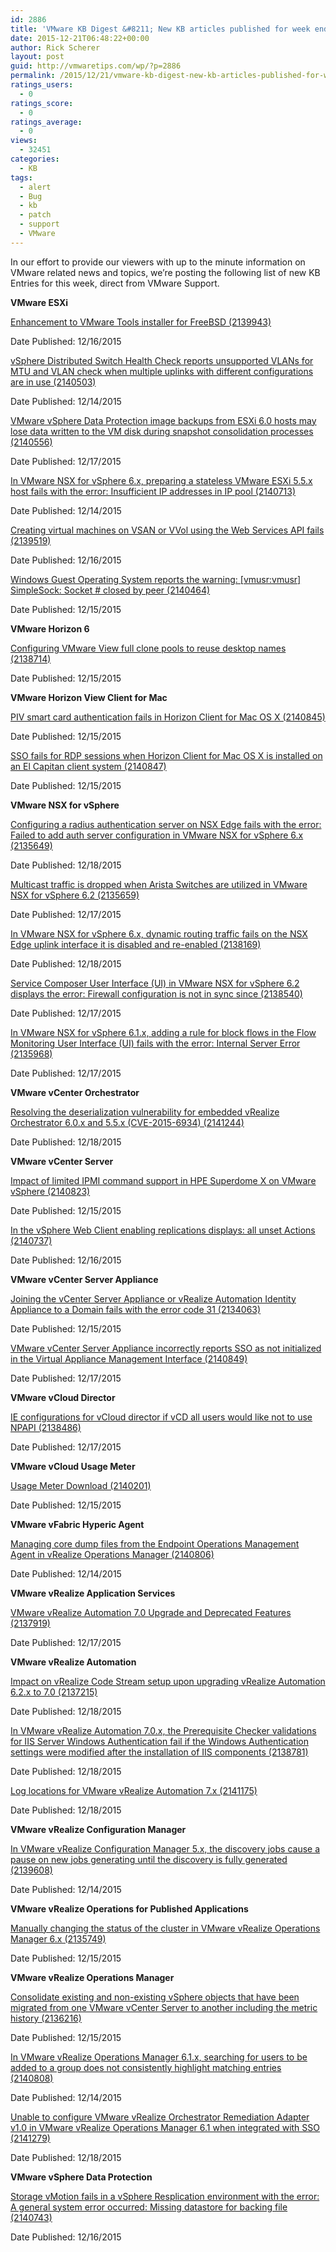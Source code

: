 ```yaml
---
id: 2886
title: 'VMware KB Digest &#8211; New KB articles published for week ending 12/19/15'
date: 2015-12-21T06:48:22+00:00
author: Rick Scherer
layout: post
guid: http://vmwaretips.com/wp/?p=2886
permalink: /2015/12/21/vmware-kb-digest-new-kb-articles-published-for-week-ending-121915/
ratings_users:
  - 0
ratings_score:
  - 0
ratings_average:
  - 0
views:
  - 32451
categories:
  - KB
tags:
  - alert
  - Bug
  - kb
  - patch
  - support
  - VMware
---
```

In our effort to provide our viewers with up to the minute information on VMware related news and topics, we&#8217;re posting the following list of new KB Entries for this week, direct from VMware Support.

<!--more-->

**VMware ESXi**
  
[Enhancement to VMware Tools installer for FreeBSD (2139943)](http://vmw.re/1Pg5JdV)
  
Date Published: 12/16/2015
  
[vSphere Distributed Switch Health Check reports unsupported VLANs for MTU and VLAN check when multiple uplinks with different configurations are in use (2140503)](http://vmw.re/1O3rhvk)
  
Date Published: 12/14/2015
  
[VMware vSphere Data Protection image backups from ESXi 6.0 hosts may lose data written to the VM disk during snapshot consolidation processes (2140556)](http://vmw.re/1Pg5KyI)
  
Date Published: 12/17/2015
  
[In VMware NSX for vSphere 6.x, preparing a stateless VMware ESXi 5.5.x host fails with the error: Insufficient IP addresses in IP pool (2140713)](http://vmw.re/1O3rhvl)
  
Date Published: 12/14/2015
  
[Creating virtual machines on VSAN or VVol using the Web Services API fails (2139519)](http://vmw.re/1O3rhvm)
  
Date Published: 12/16/2015
  
[Windows Guest Operating System reports the warning: [vmusr:vmusr] SimpleSock: Socket # closed by peer (2140464)](http://vmw.re/1Pg5KyL)
  
Date Published: 12/15/2015

**VMware Horizon 6**
  
[Configuring VMware View full clone pools to reuse desktop names (2138714)](http://vmw.re/1O3riQ4)
  
Date Published: 12/15/2015

**VMware Horizon View Client for Mac**
  
[PIV smart card authentication fails in Horizon Client for Mac OS X (2140845)](http://vmw.re/1Pg5JdW)
  
Date Published: 12/15/2015
  
[SSO fails for RDP sessions when Horizon Client for Mac OS X is installed on an El Capitan client system (2140847)](http://vmw.re/1O3rhvp)
  
Date Published: 12/15/2015

**VMware NSX for vSphere**
  
[Configuring a radius authentication server on NSX Edge fails with the error: Failed to add auth server configuration in VMware NSX for vSphere 6.x (2135649)](http://vmw.re/1Pg5JdX)
  
Date Published: 12/18/2015
  
[Multicast traffic is dropped when Arista Switches are utilized in VMware NSX for vSphere 6.2 (2135659)](http://vmw.re/1Pg5KP2)
  
Date Published: 12/17/2015
  
[In VMware NSX for vSphere 6.x, dynamic routing traffic fails on the NSX Edge uplink interface it is disabled and re-enabled (2138169)](http://vmw.re/1O3riQ7)
  
Date Published: 12/18/2015
  
[Service Composer User Interface (UI) in VMware NSX for vSphere 6.2 displays the error: Firewall configuration is not in sync since <date> (2138540)](http://vmw.re/1Pg5JdY)
  
Date Published: 12/17/2015
  
[In VMware NSX for vSphere 6.1.x, adding a rule for block flows in the Flow Monitoring User Interface (UI) fails with the error: Internal Server Error (2135968)](http://vmw.re/1O3rhvs)
  
Date Published: 12/17/2015

**VMware vCenter Orchestrator**
  
[Resolving the deserialization vulnerability for embedded vRealize Orchestrator 6.0.x and 5.5.x (CVE-2015-6934) (2141244)](http://vmw.re/1Pg5JdZ)
  
Date Published: 12/18/2015

**VMware vCenter Server**
  
[Impact of limited IPMI command support in HPE Superdome X on VMware vSphere (2140823)](http://vmw.re/1O3rj6k)
  
Date Published: 12/15/2015
  
[In the vSphere Web Client enabling replications displays: all unset Actions (2140737)](http://vmw.re/1Pg5Je0)
  
Date Published: 12/16/2015

**VMware vCenter Server Appliance**
  
[Joining the vCenter Server Appliance or vRealize Automation Identity Appliance to a Domain fails with the error code 31 (2134063)](http://vmw.re/1O3rhvt)
  
Date Published: 12/15/2015
  
[VMware vCenter Server Appliance incorrectly reports SSO as not initialized in the Virtual Appliance Management Interface (2140849)](http://vmw.re/1Pg5KP3)
  
Date Published: 12/17/2015

**VMware vCloud Director**
  
[IE configurations for vCloud director if vCD all users would like not to use NPAPI (2138486)](http://vmw.re/1O3rj6l)
  
Date Published: 12/17/2015

**VMware vCloud Usage Meter**
  
[Usage Meter Download (2140201)](http://vmw.re/1Pg5KP4)
  
Date Published: 12/15/2015

**VMware vFabric Hyperic Agent**
  
[Managing core dump files from the Endpoint Operations Management Agent in vRealize Operations Manager (2140806)](http://vmw.re/1O3rhvw)
  
Date Published: 12/14/2015

**VMware vRealize Application Services**
  
[VMware vRealize Automation 7.0 Upgrade and Deprecated Features (2137919)](http://vmw.re/1Pg5Je9)
  
Date Published: 12/17/2015

**VMware vRealize Automation**
  
[Impact on vRealize Code Stream setup upon upgrading vRealize Automation 6.2.x to 7.0 (2137215)](http://vmw.re/1O3rhvx)
  
Date Published: 12/18/2015
  
[In VMware vRealize Automation 7.0.x, the Prerequisite Checker validations for IIS Server Windows Authentication fail if the Windows Authentication settings were modified after the installation of IIS components (2138781)](http://vmw.re/1Pg5KP5)
  
Date Published: 12/18/2015
  
[Log locations for VMware vRealize Automation 7.x (2141175)](http://vmw.re/1O3rhLK)
  
Date Published: 12/18/2015

**VMware vRealize Configuration Manager**
  
[In VMware vRealize Configuration Manager 5.x, the discovery jobs cause a pause on new jobs generating until the discovery is fully generated (2139608)](http://vmw.re/1Pg5Jeb)
  
Date Published: 12/14/2015

**VMware vRealize Operations for Published Applications**
  
[Manually changing the status of the cluster in VMware vRealize Operations Manager 6.x (2135749)](http://vmw.re/1O3rj6p)
  
Date Published: 12/15/2015

**VMware vRealize Operations Manager**
  
[Consolidate existing and non-existing vSphere objects that have been migrated from one VMware vCenter Server to another including the metric history (2136216)](http://vmw.re/1Pg5KP6)
  
Date Published: 12/15/2015
  
[In VMware vRealize Operations Manager 6.1.x, searching for users to be added to a group does not consistently highlight matching entries (2140808)](http://vmw.re/1O3rhLL)
  
Date Published: 12/14/2015
  
 [Unable to configure VMware vRealize Orchestrator Remediation Adapter v1.0 in VMware vRealize Operations Manager 6.1 when integrated with SSO (2141279)](http://vmw.re/1Pg5Juo)
  
Date Published: 12/18/2015

**VMware vSphere Data Protection**
  
[Storage vMotion fails in a vSphere Resplication environment with the error: A general system error occurred: Missing datastore for backing file (2140743)](http://vmw.re/1O3rj6q)
  
Date Published: 12/16/2015